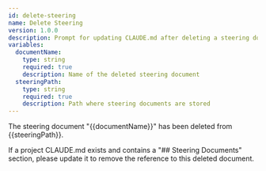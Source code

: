 ```yaml
---
id: delete-steering
name: Delete Steering
version: 1.0.0
description: Prompt for updating CLAUDE.md after deleting a steering document
variables:
  documentName:
    type: string
    required: true
    description: Name of the deleted steering document
  steeringPath:
    type: string
    required: true
    description: Path where steering documents are stored
---
```


The steering document "{{documentName}}" has been deleted from {{steeringPath}}.

If a project CLAUDE.md exists and contains a "## Steering Documents" section, please update it to remove the reference to this deleted document.
